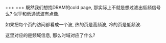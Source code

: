 +++
+++
既然我们想找DRAM的cold page, 那实际上不就是想过滤出低频信号么? 似乎和低通滤波有点像.

如果把每个页的访问都看成一个波, 热的页是高频波, 冷的页是低频波.

这里对应的是频域信息, 那么时域对应了什么?
